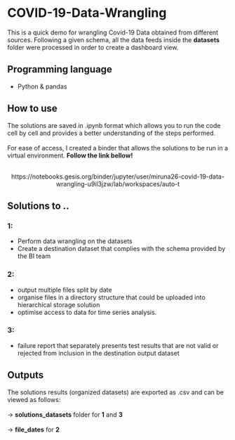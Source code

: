 # **COVID-19-Data-Wrangling**

This is a quick demo for wrangling Covid-19 Data obtained from different sources. 
Following a given schema, all the data feeds inside the **datasets** folder were processed in order to create a dashboard view. 

## **Programming language**

- Python & pandas 

## **How to use**
The solutions are saved in .ipynb format which allows you to run the code cell by cell and provides a better understanding of the steps performed.<br > <br /> 
For ease of access, I created a binder that allows the solutions to be run in a virtual environment. **Follow the link bellow!** <br > <br /> 
<p align="center">
   https://notebooks.gesis.org/binder/jupyter/user/miruna26-covid-19-data-wrangling-u9il3jzw/lab/workspaces/auto-t
</p>


## **Solutions to ..**
### **1**:
- Perform data wrangling on the datasets
- Create a destination dataset that complies with the schema provided by the BI team

### **2**:
- output multiple files split by date 
- organise files in a directory structure that could be uploaded into hierarchical storage solution
- optimise access to data for time series analysis. 

### **3**:
- failure report that separately presents test results that are not valid or rejected from inclusion in the destination output dataset

## **Outputs**

The solutions results (organized datasets) are exported as .csv and can be viewed as follows: <br > <br />
-> **solutions_datasets** folder for **1** and **3** <br > <br /> -> **file_dates** for **2**
